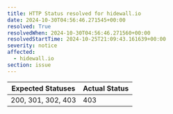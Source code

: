 ```yaml
---
title: HTTP Status resolved for hidewall.io
date: 2024-10-30T04:56:46.271545+00:00
resolved: True
resolvedWhen: 2024-10-30T04:56:46.271560+00:00
resolvedStartTime: 2024-10-25T21:09:43.161639+00:00
severity: notice
affected:
  - hidewall.io
section: issue
---
```


| Expected Statuses | Actual Status  |
|-------------------|----------------|
| 200, 301, 302, 403 | 403 |
